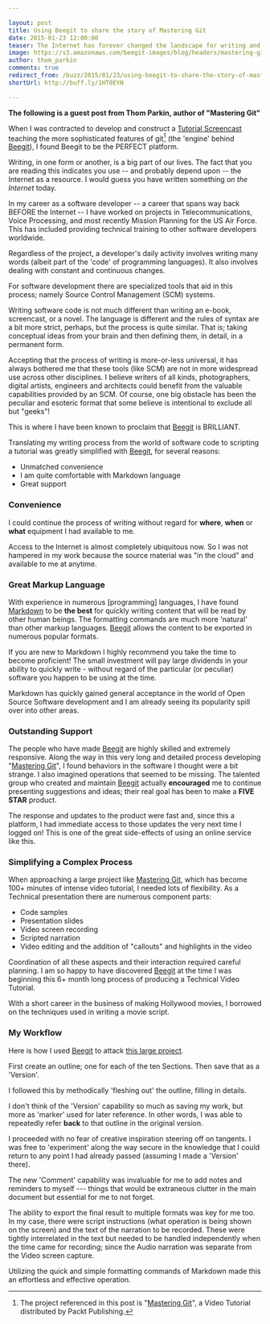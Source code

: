 ```yaml
---

layout: post
title: Using Beegit to share the story of Mastering Git 
date: 2015-01-23 12:00:00
teaser: The Internet has forever changed the landscape for writing and publication. A universal writing platform makes writing more convenient and much more accessible. But it is not restricted to only blog posts and e-books. 
image: https://s3.amazonaws.com/beegit-images/blog/headers/mastering-git.jpg
author: thom_parkin
comments: true
redirect_from: /buzz/2015/01/23/using-beegit-to-share-the-story-of-mastering-git/
shortUrl: http://buff.ly/1HT0EYN

---
```


**The following is a guest post from Thom Parkin, author of "Mastering Git"**

When I was contracted to develop and construct a [Tutorial Screencast](https://www.packtpub.com/application-development/mastering-git-video) teaching the more sophisticated features of git[^1] (the 'engine' behind [Beegit](https://www.beegit.com/)), I found Beegit to be the PERFECT platform.

Writing, in one form or another, is a big part of our lives. The fact that you are reading this indicates you use -- and probably depend upon -- the Internet as a resource. I would guess you have written something *on the Internet* today.

In my career as a software developer -- a career that spans way back BEFORE the Internet -- I have worked on projects in Telecommunications, Voice Processing, and most recently Mission Planning for the US Air Force. This has included providing technical training to other software developers worldwide.

Regardless of the project, a developer's daily activity involves writing many words (albeit part of the 'code' of programming languages). It also involves dealing with constant and continuous changes.

For software development there are specialized tools that aid in this process; namely Source Control Management (SCM) systems.

Writing software code is not much different than writing an e-book, screencast, or a novel. The language is different and the rules of syntax are a bit more strict, perhaps, but the process is quite similar. That is; taking conceptual ideas from your brain and then defining them, in detail, in a permanent form.

Accepting that the process of writing is more-or-less universal, it has always bothered me that these tools (like SCM) are not in more widespread use across other disciplines. I believe writers of all kinds, photographers, digital artists, engineers and architects could benefit from the valuable capabilities provided by an SCM. Of course, one big obstacle has been the peculiar and esoteric format that some believe is intentional to exclude all but "geeks"!

This is where I have been known to proclaim that [Beegit](https://www.beegit.com/) is BRILLIANT.

Translating my writing process from the world of software code to scripting a tutorial was greatly simplified with [Beegit](https://www.beegit.com/), for several reasons:

  - Unmatched convenience
  - I am quite comfortable with Markdown language
  - Great support

### Convenience

I could continue the process of writing without regard for **where**, **when** or **what** equipment I had available to me.

Access to the Internet is almost completely ubiquitous now. So I was not hampered in my work because the source material was "in the cloud" and available to me at anytime.

### Great Markup Language

With experience in numerous [programming] languages, I have found [Markdown](http://en.wikipedia.org/wiki/Markdown) to be **the best** for quickly writing content that will be read by other human beings. The formatting commands are much more 'natural' than other markup languages. [Beegit](https://www.beegit.com/) allows the content to be exported in numerous popular formats.

If you are new to Markdown I highly recommend you take the time to become proficient! The small investment will pay large dividends in your ability to quickly write - without regard of the particular (or peculiar) software you happen to be using at the time.

Markdown has quickly gained general acceptance in the world of Open Source Software development and I am already seeing its popularity spill over into other areas.

### Outstanding Support

The people who have made [Beegit](https://www.beegit.com/) are highly skilled and extremely responsive. Along the way in this very long and detailed process developing "[Mastering Git](https://www.packtpub.com/application-development/mastering-git-video)", I found behaviors in the software I thought were a bit strange.  I also  imagined operations that seemed to be missing.  The talented group who created and maintain [Beegit](https://www.beegit.com/) actually **encouraged** me to continue presenting suggestions and ideas; their real goal has been to make a **FIVE STAR** product.

The response and updates to the product were fast and, since this a platform, I had immediate access to those updates the very next time I logged on! This is one of the great side-effects of using an online service like this.


### Simplifying a Complex Process
When approaching a large project like [Mastering Git](https://www.packtpub.com/application-development/mastering-git-video), which has become 100+ minutes of intense video tutorial, I needed lots of flexibility. As a Technical presentation there are numerous component parts:

  - Code samples
  - Presentation slides
  - Video screen recording
  - Scripted narration
  - Video editing and the addition of "callouts" and highlights in the video

Coordination of all these aspects and their interaction required careful planning. I am so happy to have discovered [Beegit](https://www.beegit.com/) at the time I was beginning this 6+ month long process of producing a Technical Video Tutorial.

With a short career in the business of making Hollywood movies, I borrowed on the techniques used in writing a movie script.

### My Workflow

Here is how I used [Beegit](https://www.beegit.com/) to attack [this large project](https://www.packtpub.com/application-development/mastering-git-video).

First create an outline; one for each of the ten Sections. Then save that as a 'Version'.

I followed this by methodically 'fleshing out' the outline, filling in details.

I don't think of the 'Version' capability so much as saving my work, but more as 'marker' used for later reference. In other words, I was able to repeatedly refer **back** to that outline in the original version.

I proceeded with no fear of creative inspiration steering off on tangents. I was free to 'experiment' along the way secure in the knowledge that I could return to any point I had already passed (assuming I made a 'Version' there).

The new 'Comment' capability was invaluable for me to add notes and reminders to myself --- things that would be extraneous clutter in the main document but essential for me to not forget.

The ability to export the final result to multiple formats was key for me too. In my case, there were script instructions (what operation is being shown on the screen) and the text of the narration to be recorded. These were tightly interrelated in the text but needed to be handled independently when the time came for recording; since the Audio narration was separate from the Video screen capture.

Utilizing the quick and simple formatting commands of Markdown made this an effortless and effective operation.

[^1]: The project referenced in this post is "[Mastering Git](https://www.packtpub.com/application-development/mastering-git-video)", a Video Tutorial distributed by Packt Publishing.

